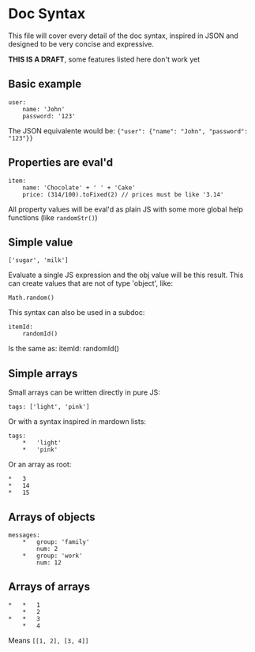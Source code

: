 # Doc Syntax
This file will cover every detail of the doc syntax, inspired in JSON and designed to be very concise and expressive.

**THIS IS A DRAFT**, some features listed here don't work yet

## Basic example
	user:
		name: 'John'
		password: '123'
The JSON equivalente would be: `{"user": {"name": "John", "password": "123"}}`

## Properties are eval'd
	item:
		name: 'Chocolate' + ' ' + 'Cake'
		price: (314/100).toFixed(2) // prices must be like '3.14'
All property values will be eval'd as plain JS with some more global help functions (like `randomStr()`)

## Simple value
	['sugar', 'milk']
Evaluate a single JS expression and the obj value will be this result. This can create values that are not of type 'object', like:

	Math.random()

This syntax can also be used in a subdoc:

	itemId:
		randomId()

Is the same as:
	itemId: randomId()

## Simple arrays
Small arrays can be written directly in pure JS:

	tags: ['light', 'pink']
Or with a syntax inspired in mardown lists:

	tags:
		*	'light'
		*	'pink'
Or an array as root:

	*	3
	*	14
	*	15
## Arrays of objects
	messages:
		*	group: 'family'
			num: 2
		*	group: 'work'
			num: 12

## Arrays of arrays
	*	*	1
		*	2
	*	*	3
		*	4
Means `[[1, 2], [3, 4]]`